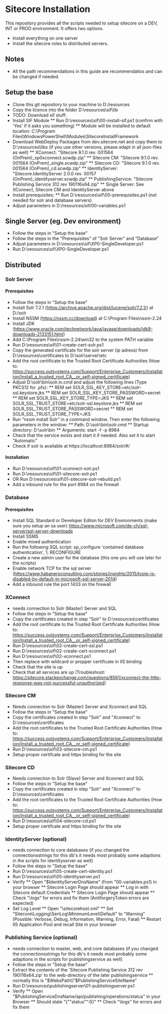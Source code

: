 # Sitecore Installation
This repository provides all the scripts needed to setup sitecore on a DEV, INT or PROD environment.
It offers two options.
* Install everything on one server
* Install the sitecore roles to distributed servers.

## Notes
* All the path recommendations in this guide are recommendatios and can be changed if needed.

## Setup the base
* Clone this git repository to your machine to D:/resources
* Copy the licence into the folder D:\resources\sif\lib
* TODO: Download sif stuff:
* Install SIF Module
** Run D:\resources\sif\00-install-sif.ps1 (confirm with 'Yes' if it asks you something)
** Module will be installed to default location: C:\Program Files\WindowsPowerShell\Modules\SitecoreInstallFramework
* Download WebDeploy Packages from dev.sitecore.net and copy them to D:\resources\libs (if you use other versions, please adapt in all json-files as well)
** XConnect: "Sitecore 9.1.0 rev. 001564 (OnPrem)_xp0xconnect.scwdp.zip"
** Sitecore CM: "Sitecore 9.1.0 rev. 001564 (OnPrem)_single.scwdp.zip"
** Sitecore CD: "Sitecore 9.1.0 rev. 001564 (OnPrem)_cd.scwdp.zip"
** IdentityServer: "Sitecore.IdentityServer 2.0.0 rev. 00157 (OnPrem)_identityserver.scwdp.zip"
** PublishingService: "Sitecore Publishing Service 312 rev 190116x64.zip"
** Single Server: See XConnect, Sitecore CM and IdentityServer above
* Install prerequisites:
** Run D:\resources\sif\00-prerequisites.ps1 (not needed for solr and database servers)
* Adjust parameters in D:/resources/sif/00-variables.ps1

## Single Server (eg. Dev environment)
* Follow the steps in "Setup the base"
* Follow the steps in the "Prerequisites" of "Solr Server" and "Database"
* Adjust parameters in D:\resources\sif\XP0-SingleDeveloper.ps1
* Run D:\resources\sif\XP0-SingleDeveloper.ps1

## Distributed
### Solr Server
#### Prerequisites
* Follow the steps in "Setup the base"
* Install Solr 7.2.1 (https://archive.apache.org/dist/lucene/solr/7.2.1/) at D:/solr
* Install NSSM (https://nssm.cc/download) at C:\Program Files\nssm-2.24
* Install JDK (https://www.oracle.com/technetwork/java/javase/downloads/jdk8-downloads-2133151.html)
* Add C:\Program Files\nssm-2.24\win32 to the system PATH variable
* Run D:\resources\sif\01-create-cert-solr.ps1
* Copy the generated certificate for the solr server (ip adress) from D:\resources\certificates to D:\solr\server\etc
* Add the root certificate to the Trusted Root Certificate Authorities (How to: https://success.outsystems.com/Support/Enterprise_Customers/Installation/Install_a_trusted_root_CA__or_self-signed_certificate)
* Adjust D:\solr\bin\solr.in.cmd and adjust the following lines (Type PKCS12 for .pfx):
** REM set SOLR_SSL_KEY_STORE=etc/solr-ssl.keystore.jks
** REM set SOLR_SSL_KEY_STORE_PASSWORD=secret
** REM set SOLR_SSL_KEY_STORE_TYPE=JKS
** REM set SOLR_SSL_TRUST_STORE=etc/solr-ssl.keystore.jks
** REM set SOLR_SSL_TRUST_STORE_PASSWORD=secret
** REM set SOLR_SSL_TRUST_STORE_TYPE=JKS
* Run "nssm install Solr" in a command window. Then enter the following parameters in the window:
** Path: D:\solr\bin\solr.cmd
** Startup directory: D:\solr\bin
** Arguments: start -f -p 8984
* Check that the service exists and start it if needed. Also set it to start "Automatic"
* Check if solr is available at https://localhost:8984/solr/#/
#### Installation
* Run D:\resources\sif\01-xconnect-solr.ps1
* Run D:\resources\sif\01-sitecore-solr.ps1
* OR Run D:\resources\sif\01-sitecore-solr-rebuild.ps1
* Add a inbound rule for the port 8984 on the firewall

### Database
#### Prerequisites
* Install SQL Standard or Developer Editon for DEV Environments (make sure you setup an sa user)
  https://www.microsoft.com/de-ch/sql-server/sql-server-downloads
* Install SSMS
* Enable mixed authentication
* Run the following SQL script:
sp_configure 'contained database authentication', 1; RECONFIGURE
* Create a new admin user for the database (this one you will use later for the scripts)
* Enable network TCP for the sql server (https://www.habaneroconsulting.com/stories/insights/2015/tcpip-is-disabled-by-default-in-microsoft-sql-server-2014)
* Add a inbound rule the port 1433 on the firewall

### XConnect
* needs connection to Solr (Master) Server and SQL
* Follow the steps in "Setup the base"
* Copy the certificates created in step "Solr" to D:\resources\certificates
* Add the root certificate to the Trusted Root Certificate Authorities (How to: https://success.outsystems.com/Support/Enterprise_Customers/Installation/Install_a_trusted_root_CA__or_self-signed_certificate)
* Run D:\resources\sif\02-create-cert-ssl.ps1
* Run D:\resources\sif\02-create-cert-xconnect.ps1
* Run D:\resources\sif\02-xconnect.ps1
* Then replace with wildcard or propper certificate in IIS binding
* Check that the site is up
* Check that all services are up (Troubleshoot: https://sitecore.stackexchange.com/questions/8561/xconnect-the-http-response-was-not-successful-unauthorized)

### Sitecore CM
* Needs connection to Solr (Master) Server and Xconnect and SQL
* Follow the steps in "Setup the base"
* Copy the certificates created in step "Solr" and "Xconnect" to D:\resources\certificates
* Add the root certificates to the Trusted Root Certificate Authorities (How to: https://success.outsystems.com/Support/Enterprise_Customers/Installation/Install_a_trusted_root_CA__or_self-signed_certificate)
* Run D:\resources\sif\03-sitecore-cm.ps1
* Setup proper certifcate and https binding for the site

### Sitecore CD
* Needs connection to Solr (Slave) Server and Xconnect and SQL
* Follow the steps in "Setup the base"
* Copy the certificates created in step "Solr" and "Xconnect" to D:\resources\certificates
* Add the root certificates to the Trusted Root Certificate Authorities (How to: https://success.outsystems.com/Support/Enterprise_Customers/Installation/Install_a_trusted_root_CA__or_self-signed_certificate)
* Run D:\resources\sif\04-sitecore-cd.ps1
* Setup proper certifcate and https binding for the site

### IdentityServer (optional)
* needs connection to core databases (if you changed the connectionsstrings for this db's it needs most probably some adaptions in the scripts for identityserver as well)
* Follow the steps in "Setup the base"
* Run D:\resources\sif\05-create-cert-identity.ps1
* Run D:\resources\sif\05-identityserver.ps1
* Verify
** Open "$IdentityServerDnsName" (from "00-variables.ps1) in your browser
** Sitecore Login Page should appear
** Log in with Sitecore default Credentials
** Sitecore Login Page should appear
** Check "<IdentityServerWebRootDir>\logs" for errors and fix them (AntiforgeryToken errors are expected)
* Set Log Level
** Open "<IdentityServerWebRootDir>\sitecorehost.xml"
** Set "Sitecore\Logging\SeriLog\MinimumLevel\Default" to "Warning" (Possible: Verbose, Debug, Information, Warning, Error, Fatal)
** Restart IIS Application Pool and recall Site in your browser

### Publishing Service (optional)
* needs connection to master, web, and core databases (if you changed the connectionsstrings for this db's it needs most probably some adaptions in the scripts for publishingservice as well)
* Follow the steps in "Setup the base"
* Extract the contents of the 'Sitecore Publishing Service 312 rev 190116x64.zip' to the web-directory of the later publishingservice
** normally this is "$WebsPath\\"$PublishingServiceSiteName"
* Run D:\resources\publishingserver\01-publishingserver.ps1
* Verify
** Open "$PublishingServiceDnsName/api/publishing/operations/status" in your Browser
** Should state "{""status"":0}"
** Check "<PubishingServerWebRootDir>\logs" for errors and fix them